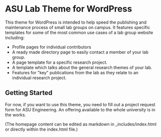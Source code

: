 # ASU Lab Theme for WordPress #

This theme for WordPress is intended to help speed the publishing and maintenance process of small lab groups on campus. It features specific templates for some of the most common use cases of a lab group website including:

- Profile pages for individual contributors
- A ready made directory page to easily contact a member of your lab group.
- A page template for a specific research project.
- A template which talks about the general research themes of your lab.
- Features for "key" publications from the lab as they relate to an individual research project.

## Getting Started ##

For now, if you want to use this theme, you need to fill out a project request form for ASU Engineering. An offering available to the whole university is in the works.

(The homepage content can be edited as markdown in _includes/index.html or directly within the index.html file.)